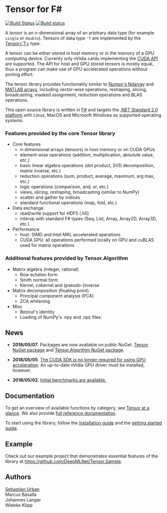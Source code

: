 # Tensor for F#
[![Build Status](https://www.travis-ci.org/DeepMLNet/DeepNet.svg?branch=master)](https://www.travis-ci.org/DeepMLNet/DeepNet)
[![Build status](https://ci.appveyor.com/api/projects/status/7qrfufbj0mvb6llv/branch/master?svg=true)](https://ci.appveyor.com/project/surban/deepnet/branch/master)

A *tensor* is an n-dimensional array of an arbitrary data type (for example `single` or `double`).
Tensors of data type `'T` are implemented by the [Tensor<'T>](xref:Tensor.Tensor`1) type.

A tensor can be either stored in host memory or in the memory of a GPU computing device.
Currenty only nVidia cards implementing the [CUDA API](https://developer.nvidia.com/cuda-zone) are supported.
The API for host and GPU stored tensors is mostly equal, thus a program can make use of GPU accelerated operations without porting effort.

The tensor library provides functionality similar to [Numpy's Ndarray](http://docs.scipy.org/doc/numpy-1.10.0/reference/arrays.html) and [MATLAB arrays](http://www.mathworks.com/help/matlab/matrices-and-arrays.html), including vector-wise operations, reshaping, slicing, broadcasting, masked assignment, reduction operations and BLAS operations.

This open source library is written in [F#](http://fsharp.org/) and targets the [.NET Standard 2.0 platform](https://github.com/dotnet/standard/blob/master/docs/versions/netstandard2.0.md) with Linux, MacOS and Microsoft Windows as supported operating systems.

### Features provided by the core Tensor library

* Core features
  * n-dimensional arrays (tensors) in host memory or on CUDA GPUs
  * element-wise operations (addition, multiplication, absolute value, etc.)
  * basic linear algebra operations (dot product, SVD decomposition, matrix inverse, etc.)
  * reduction operations (sum, product, average, maximum, arg max, etc.)
  * logic operations (comparison, and, or, etc.)
  * views, slicing, reshaping, broadcasting (similar to NumPy)
  * scatter and gather by indices
  * standard functional operations (map, fold, etc.)
* Data exchange
  * read/write support for HDF5 (.h5)
  * interop with standard F# types (Seq, List, Array, Array2D, Array3D, etc.)
* Performance
  * host: SIMD and Intel MKL accelerated operations
  * CUDA GPU: all operations performed locally on GPU and cuBLAS used for matrix operations

### Additional features provided by Tensor.Algorithm

* Matrix algebra (integer, rational)
  * Row echelon form
  * Smith normal form
  * Kernel, cokernel and (pseudo-)inverse
* Matrix decomposition (floating point)
  * Principal component analysis (PCA)
  * ZCA whitening
* Misc
  * Bezout's identity
  * Loading of NumPy's .npy and .npz files.

## News

* **2018/05/07**. Packages are now available on public NuGet. [Tensor NuGet package](https://www.nuget.org/packages/Tensor) and [Tensor.Algorithm NuGet package](https://www.nuget.org/packages/Tensor.Algorithm).

* **2018/05/05**. [The CUDA SDK is no longer required for using GPU acceleration](articles/ReleaseNotes.md).
  An up-to-date nVidia GPU driver must be installed, however.

* **2018/05/02**. [Initial benchmarks are available.](articles/Benchmarks.md)

## Documentation

To get an overview of available functions by category, see [Tensor at a glance](articles/Tensor.md).
We also provide [full reference documentation](xref:Tensor).

To start using the library, follow the [installation guide](articles/Guide-Installation.md) and the [getting started guide](articles/Guide-Creation.md).

## Example

Check out our example project that demonstrates essential features of the library at <https://github.com/DeepMLNet/Tensor.Sample>.

## Authors

[Sebastian Urban](https://github.com/surban/)  
Marcus Basalla  
Johannes Langer  
Wiebke Köpp  
